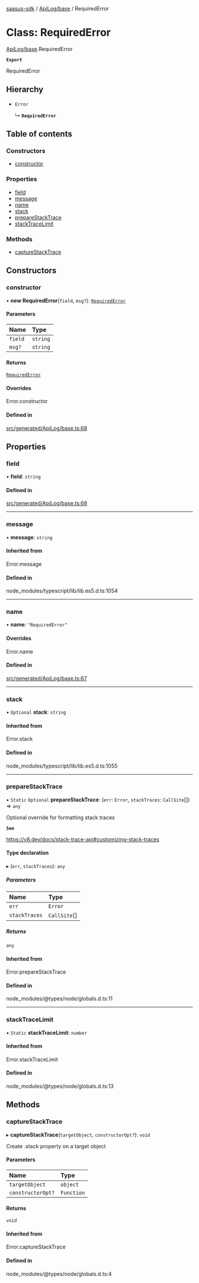 [saasus-sdk](../README.md) / [ApiLog/base](../modules/ApiLog_base.md) / RequiredError

# Class: RequiredError

[ApiLog/base](../modules/ApiLog_base.md).RequiredError

**`Export`**

RequiredError

## Hierarchy

- `Error`

  ↳ **`RequiredError`**

## Table of contents

### Constructors

- [constructor](ApiLog_base.RequiredError.md#constructor)

### Properties

- [field](ApiLog_base.RequiredError.md#field)
- [message](ApiLog_base.RequiredError.md#message)
- [name](ApiLog_base.RequiredError.md#name)
- [stack](ApiLog_base.RequiredError.md#stack)
- [prepareStackTrace](ApiLog_base.RequiredError.md#preparestacktrace)
- [stackTraceLimit](ApiLog_base.RequiredError.md#stacktracelimit)

### Methods

- [captureStackTrace](ApiLog_base.RequiredError.md#capturestacktrace)

## Constructors

### constructor

• **new RequiredError**(`field`, `msg?`): [`RequiredError`](ApiLog_base.RequiredError.md)

#### Parameters

| Name | Type |
| :------ | :------ |
| `field` | `string` |
| `msg?` | `string` |

#### Returns

[`RequiredError`](ApiLog_base.RequiredError.md)

#### Overrides

Error.constructor

#### Defined in

[src/generated/ApiLog/base.ts:68](https://github.com/saasus-platform/saasus-sdk-javascript/blob/c6c266c/src/generated/ApiLog/base.ts#L68)

## Properties

### field

• **field**: `string`

#### Defined in

[src/generated/ApiLog/base.ts:68](https://github.com/saasus-platform/saasus-sdk-javascript/blob/c6c266c/src/generated/ApiLog/base.ts#L68)

___

### message

• **message**: `string`

#### Inherited from

Error.message

#### Defined in

node_modules/typescript/lib/lib.es5.d.ts:1054

___

### name

• **name**: ``"RequiredError"``

#### Overrides

Error.name

#### Defined in

[src/generated/ApiLog/base.ts:67](https://github.com/saasus-platform/saasus-sdk-javascript/blob/c6c266c/src/generated/ApiLog/base.ts#L67)

___

### stack

• `Optional` **stack**: `string`

#### Inherited from

Error.stack

#### Defined in

node_modules/typescript/lib/lib.es5.d.ts:1055

___

### prepareStackTrace

▪ `Static` `Optional` **prepareStackTrace**: (`err`: `Error`, `stackTraces`: `CallSite`[]) => `any`

Optional override for formatting stack traces

**`See`**

https://v8.dev/docs/stack-trace-api#customizing-stack-traces

#### Type declaration

▸ (`err`, `stackTraces`): `any`

##### Parameters

| Name | Type |
| :------ | :------ |
| `err` | `Error` |
| `stackTraces` | `CallSite`[] |

##### Returns

`any`

#### Inherited from

Error.prepareStackTrace

#### Defined in

node_modules/@types/node/globals.d.ts:11

___

### stackTraceLimit

▪ `Static` **stackTraceLimit**: `number`

#### Inherited from

Error.stackTraceLimit

#### Defined in

node_modules/@types/node/globals.d.ts:13

## Methods

### captureStackTrace

▸ **captureStackTrace**(`targetObject`, `constructorOpt?`): `void`

Create .stack property on a target object

#### Parameters

| Name | Type |
| :------ | :------ |
| `targetObject` | `object` |
| `constructorOpt?` | `Function` |

#### Returns

`void`

#### Inherited from

Error.captureStackTrace

#### Defined in

node_modules/@types/node/globals.d.ts:4
